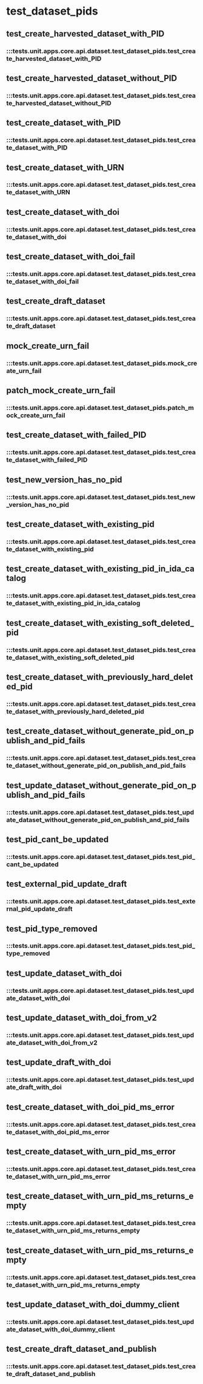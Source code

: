 # test_dataset_pids

## test_create_harvested_dataset_with_PID

### :::tests.unit.apps.core.api.dataset.test_dataset_pids.test_create_harvested_dataset_with_PID

## test_create_harvested_dataset_without_PID

### :::tests.unit.apps.core.api.dataset.test_dataset_pids.test_create_harvested_dataset_without_PID

## test_create_dataset_with_PID

### :::tests.unit.apps.core.api.dataset.test_dataset_pids.test_create_dataset_with_PID

## test_create_dataset_with_URN

### :::tests.unit.apps.core.api.dataset.test_dataset_pids.test_create_dataset_with_URN

## test_create_dataset_with_doi

### :::tests.unit.apps.core.api.dataset.test_dataset_pids.test_create_dataset_with_doi

## test_create_dataset_with_doi_fail

### :::tests.unit.apps.core.api.dataset.test_dataset_pids.test_create_dataset_with_doi_fail

## test_create_draft_dataset

### :::tests.unit.apps.core.api.dataset.test_dataset_pids.test_create_draft_dataset

## mock_create_urn_fail

### :::tests.unit.apps.core.api.dataset.test_dataset_pids.mock_create_urn_fail

## patch_mock_create_urn_fail

### :::tests.unit.apps.core.api.dataset.test_dataset_pids.patch_mock_create_urn_fail

## test_create_dataset_with_failed_PID

### :::tests.unit.apps.core.api.dataset.test_dataset_pids.test_create_dataset_with_failed_PID

## test_new_version_has_no_pid

### :::tests.unit.apps.core.api.dataset.test_dataset_pids.test_new_version_has_no_pid

## test_create_dataset_with_existing_pid

### :::tests.unit.apps.core.api.dataset.test_dataset_pids.test_create_dataset_with_existing_pid

## test_create_dataset_with_existing_pid_in_ida_catalog

### :::tests.unit.apps.core.api.dataset.test_dataset_pids.test_create_dataset_with_existing_pid_in_ida_catalog

## test_create_dataset_with_existing_soft_deleted_pid

### :::tests.unit.apps.core.api.dataset.test_dataset_pids.test_create_dataset_with_existing_soft_deleted_pid

## test_create_dataset_with_previously_hard_deleted_pid

### :::tests.unit.apps.core.api.dataset.test_dataset_pids.test_create_dataset_with_previously_hard_deleted_pid

## test_create_dataset_without_generate_pid_on_publish_and_pid_fails

### :::tests.unit.apps.core.api.dataset.test_dataset_pids.test_create_dataset_without_generate_pid_on_publish_and_pid_fails

## test_update_dataset_without_generate_pid_on_publish_and_pid_fails

### :::tests.unit.apps.core.api.dataset.test_dataset_pids.test_update_dataset_without_generate_pid_on_publish_and_pid_fails

## test_pid_cant_be_updated

### :::tests.unit.apps.core.api.dataset.test_dataset_pids.test_pid_cant_be_updated

## test_external_pid_update_draft

### :::tests.unit.apps.core.api.dataset.test_dataset_pids.test_external_pid_update_draft

## test_pid_type_removed

### :::tests.unit.apps.core.api.dataset.test_dataset_pids.test_pid_type_removed

## test_update_dataset_with_doi

### :::tests.unit.apps.core.api.dataset.test_dataset_pids.test_update_dataset_with_doi

## test_update_dataset_with_doi_from_v2

### :::tests.unit.apps.core.api.dataset.test_dataset_pids.test_update_dataset_with_doi_from_v2

## test_update_draft_with_doi

### :::tests.unit.apps.core.api.dataset.test_dataset_pids.test_update_draft_with_doi

## test_create_dataset_with_doi_pid_ms_error

### :::tests.unit.apps.core.api.dataset.test_dataset_pids.test_create_dataset_with_doi_pid_ms_error

## test_create_dataset_with_urn_pid_ms_error

### :::tests.unit.apps.core.api.dataset.test_dataset_pids.test_create_dataset_with_urn_pid_ms_error

## test_create_dataset_with_urn_pid_ms_returns_empty

### :::tests.unit.apps.core.api.dataset.test_dataset_pids.test_create_dataset_with_urn_pid_ms_returns_empty

## test_create_dataset_with_urn_pid_ms_returns_empty

### :::tests.unit.apps.core.api.dataset.test_dataset_pids.test_create_dataset_with_urn_pid_ms_returns_empty

## test_update_dataset_with_doi_dummy_client

### :::tests.unit.apps.core.api.dataset.test_dataset_pids.test_update_dataset_with_doi_dummy_client

## test_create_draft_dataset_and_publish

### :::tests.unit.apps.core.api.dataset.test_dataset_pids.test_create_draft_dataset_and_publish

